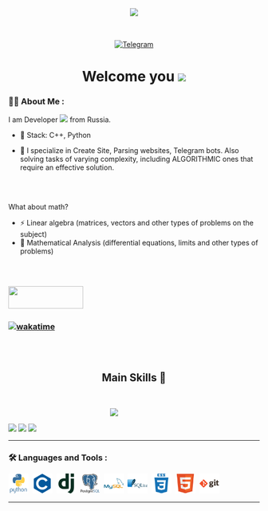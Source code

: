 <div id="header" align="center">
  <img src="https://media2.giphy.com/media/qgQUggAC3Pfv687qPC/giphy.gif?cid=790b76118af97439be460649554f1d97648f6fbc0e80b59e&rid=giphy.gif&ct=g" width="550"/>
</div>
<p>&#160;</p>
<div id="badges" align="center">
  </a>
  <a href="https://t.me/Timofey1211">
    <img src="https://media3.giphy.com/media/ZcdZ7ldgeIhfesqA6E/giphy.gif?cid=ecf05e474wnh53hqt1bc8ymt42elmsiik4l7b0zlywjph2py&rid=giphy.gif&ct=s" width="130" alt="Telegram"/>
  </a>
</div>
<h1 align="center" font-size="14px">
  Welcome you
  <img src="https://media.giphy.com/media/hvRJCLFzcasrR4ia7z/giphy.gif" width="30px"/>
</h1>

### :woman_technologist: About Me :
I am Developer <img src="https://media.giphy.com/media/WUlplcMpOCEmTGBtBW/giphy.gif" width="50"> from Russia.
- :seedling: Stack: C++, Python

- :telescope: I specialize in Create Site, Parsing websites, Telegram bots. Also solving tasks of varying complexity, including ALGORITHMIC ones that require an effective solution.


<br></br>

What about math?
- :zap: Linear algebra (matrices, vectors and other types of problems on the subject)
- :telescope: Mathematical Analysis (differential equations, limits and other types of problems)

<br></br>

<a href="https://boosty.to/timofey121/single-payment/donation/192650?share=target_link" alt="Donate"><img src="https://user-images.githubusercontent.com/77741432/181796619-98d0ee92-0a58-4eb8-80be-58337e58c47a.png" width="150" height="45"/></a>


### [![wakatime](https://wakatime.com/badge/user/018be3b7-2169-4818-a96c-8487b4eb26f4.svg)](https://wakatime.com/@018be3b7-2169-4818-a96c-8487b4eb26f4)

<br><br>
</div>
<div>
<h2 align="center">           Main Skills 📇  </h2>
 <br>
<p>
  <div align="center">

<img src="[https://www.icegif.com/wp-content/uploads/2023/03/icegif-1711.gif](https://tenor.com/ru/view/github-cat-kitty-waiting-loading-gif-25774588)" align="right" width="300px">
  </div>
</div>
<div>
  <br>
  
![](http://github-profile-summary-cards.vercel.app/api/cards/profile-details?username=Timofey121&theme=aura)
![](http://github-profile-summary-cards.vercel.app/api/cards/repos-per-language?username=Timofey121&theme=aura)
![](http://github-profile-summary-cards.vercel.app/api/cards/stats?username=Timofey121&theme=aura)



---

### :hammer_and_wrench: Languages and Tools :
<div>
  <img src="https://github.com/devicons/devicon/blob/master/icons/python/python-original-wordmark.svg" title="Python" alt="Python" width="40" height="40"/>&nbsp;
  <img src="https://github.com/devicons/devicon/blob/master/icons/c/c-plain.svg" title="JavaScript" alt="JavaScript" width="40" height="40"/>&nbsp;
  <img src="https://github.com/devicons/devicon/blob/master/icons/django/django-plain.svg" title="Django" alt="Django" width="40" height="40"/>&nbsp;
  <img src="https://github.com/devicons/devicon/blob/master/icons/postgresql/postgresql-original-wordmark.svg" title="PostgreSQL" alt="PostgreSQL" width="40" height="40"/>&nbsp;
    <img src="https://github.com/devicons/devicon/blob/master/icons/mysql/mysql-original-wordmark.svg" title="MySQL"  alt="MySQL" width="40" height="40"/>&nbsp;
    <img src="https://github.com/devicons/devicon/blob/master/icons/sqlite/sqlite-original-wordmark.svg" title="SQLite"  alt="SQLite" width="40" height="40"/>&nbsp;
    <img src="https://github.com/devicons/devicon/blob/master/icons/css3/css3-plain-wordmark.svg"  title="CSS3" alt="CSS" width="40" height="40"/>&nbsp;
  <img src="https://github.com/devicons/devicon/blob/master/icons/html5/html5-original.svg" title="HTML5" alt="HTML" width="40" height="40"/>&nbsp;
  <img src="https://github.com/devicons/devicon/blob/master/icons/git/git-original-wordmark.svg" title="Git" **alt="Git" width="40" height="40"/>
</div>
 
---
